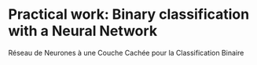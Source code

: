 # Practical work: Binary classification with a Neural Network
Réseau de Neurones à une Couche Cachée pour la Classification Binaire
